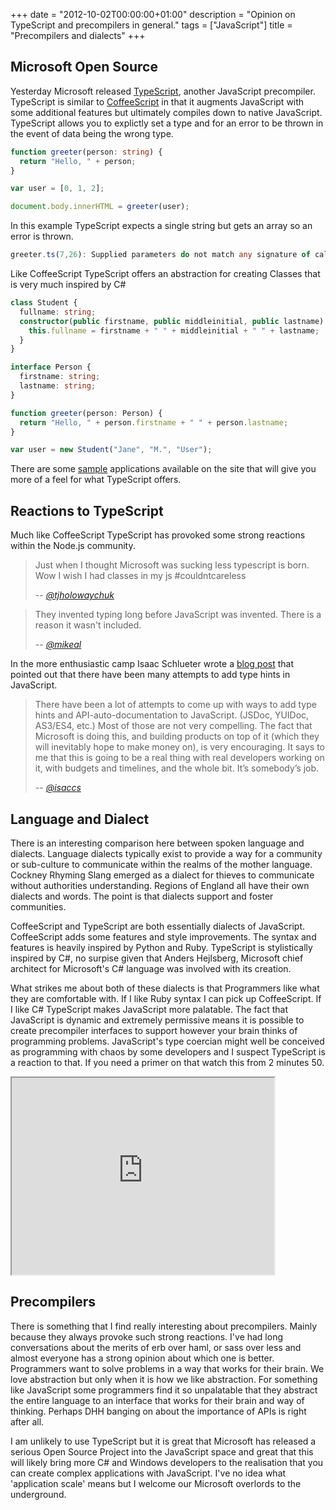 +++
date = "2012-10-02T00:00:00+01:00"
description = "Opinion on TypeScript and precompilers in general."
tags = ["JavaScript"]
title = "Precompilers and dialects"
+++

## Microsoft Open Source

Yesterday Microsoft released [TypeScript][1], another JavaScript precompiler.
TypeScript is similar to [CoffeeScript][2] in that it augments JavaScript with
some additional features but ultimately compiles down to native JavaScript.
TypeScript allows you to explictly set a type and for an error to be thrown in
the event of data being the wrong type.

```typescript
function greeter(person: string) {
  return "Hello, " + person;
}

var user = [0, 1, 2];

document.body.innerHTML = greeter(user);
```

In this example TypeScript expects a single string but gets an array so an error
is thrown.

```typescript
greeter.ts(7,26): Supplied parameters do not match any signature of call target
```

Like CoffeeScript TypeScript offers an abstraction for creating Classes that is
very much inspired by C#

```typescript
class Student {
  fullname: string;
  constructor(public firstname, public middleinitial, public lastname) {
    this.fullname = firstname + " " + middleinitial + " " + lastname;
  }
}

interface Person {
  firstname: string;
  lastname: string;
}

function greeter(person: Person) {
  return "Hello, " + person.firstname + " " + person.lastname;
}

var user = new Student("Jane", "M.", "User");
```

There are some [sample][3] applications available on the site that will give you
more of a feel for what TypeScript offers.

## Reactions to TypeScript

Much like CoffeeScript TypeScript has provoked some strong reactions within the
Node.js community.

> Just when I thought Microsoft was sucking less typescript is born. Wow I wish
> I had classes in my js #couldntcareless
>
> -- <cite>[@tjholowaychuk][6]</cite>

> They invented typing long before JavaScript was invented. There is a reason it
> wasn't included.
>
> -- <cite>[@mikeal][7]</cite>

In the more enthusiastic camp Isaac Schlueter wrote a [blog post][5] that
pointed out that there have been many attempts to add type hints in JavaScript.

> There have been a lot of attempts to come up with ways to add type hints and
> API-auto-documentation to JavaScript. (JSDoc, YUIDoc, AS3/ES4, etc.) Most of
> those are not very compelling. The fact that Microsoft is doing this, and
> building products on top of it (which they will inevitably hope to make money
> on), is very encouraging. It says to me that this is going to be a real thing
> with real developers working on it, with budgets and timelines, and the whole
> bit. It’s somebody’s job.
>
> -- <cite>[@isaccs][8]</cite>

## Language and Dialect

There is an interesting comparison here between spoken language and dialects.
Language dialects typically exist to provide a way for a community or
sub-culture to communicate within the realms of the mother language. Cockney
Rhyming Slang emerged as a dialect for thieves to communicate without
authorities understanding. Regions of England all have their own dialects and
words. The point is that dialects support and foster communities.

CoffeeScript and TypeScript are both essentially dialects of JavaScript.
CoffeeScript adds some features and style improvements. The syntax and features
is heavily inspired by Python and Ruby. TypeScript is stylistically inspired by
C#, no surpise given that Anders Hejlsberg, Microsoft chief architect for
Microsoft's C# language was involved with its creation.

What strikes me about both of these dialects is that Programmers like what they
are comfortable with. If I like Ruby syntax I can pick up CoffeeScript. If I
like C# TypeScript makes JavaScript more palatable. The fact that JavaScript is
dynamic and extremely permissive means it is possible to create precompiler
interfaces to support however your brain thinks of programming problems.
JavaScript's type coercian might well be conceived as programming with chaos by
some developers and I suspect TypeScript is a reaction to that. If you need a
primer on that watch this from 2 minutes 50.

<iframe width="420" height="315" src="https://www.youtube.com/embed/kXEgk1Hdze0" allowfullscreen></iframe>

## Precompilers

There is something that I find really interesting about precompilers. Mainly
because they always provoke such strong reactions. I've had long conversations
about the merits of erb over haml, or sass over less and almost everyone has a
strong opinion about which one is better. Programmers want to solve problems in
a way that works for their brain. We love abstraction but only when it is how we
like abstraction. For something like JavaScript some programmers find it so
unpalatable that they abstract the entire language to an interface that works
for their brain and way of thinking. Perhaps DHH banging on about the importance
of APIs is right after all.

I am unlikely to use TypeScript but it is great that Microsoft has released a
serious Open Source Project into the JavaScript space and great that this will
likely bring more C# and Windows developers to the realisation that you can
create complex applications with JavaScript. I've no idea what 'application
scale' means but I welcome our Microsoft overlords to the underground.

[1]: http://www.typescriptlang.org/
[2]: http://coffeescript.org/
[3]: http://www.typescriptlang.org/Samples/
[4]: https://twitter.com/izs
[5]: http://blog.izs.me/post/32697104162/thoughts-on-typescript
[6]: https://twitter.com/tjholowaychuk/status/252833708141322241
[7]: https://twitter.com/mikeal/status/252820260544200704
[8]: http://blog.izs.me/post/32697104162/thoughts-on-typescript
